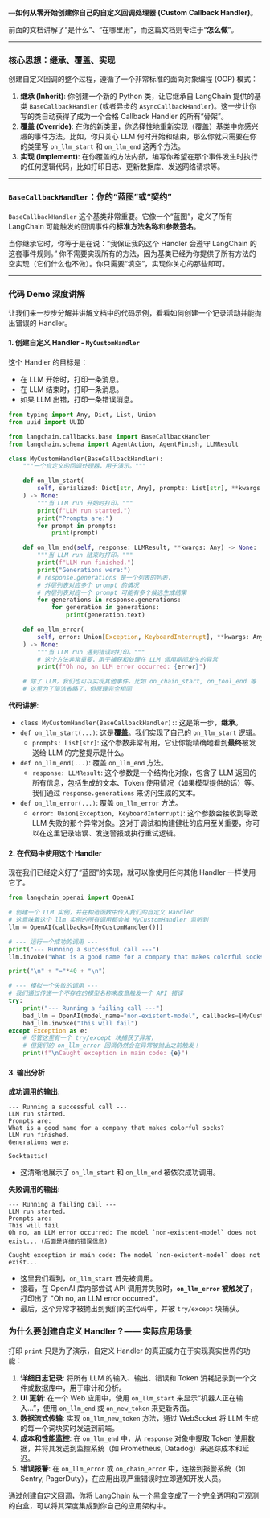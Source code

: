 —**如何从零开始创建你自己的自定义回调处理器 (Custom Callback Handler)**。

前面的文档讲解了“是什么”、“在哪里用”，而这篇文档则专注于“**怎么做**”。

---

### 核心思想：继承、覆盖、实现

创建自定义回调的整个过程，遵循了一个非常标准的面向对象编程 (OOP) 模式：

1.  **继承 (Inherit)**: 你创建一个新的 Python 类，让它继承自 LangChain 提供的基类 `BaseCallbackHandler` (或者异步的 `AsyncCallbackHandler`)。这一步让你写的类自动获得了成为一个合格 Callback Handler 的所有“骨架”。
2.  **覆盖 (Override)**: 在你的新类里，你选择性地重新实现（覆盖）基类中你感兴趣的事件方法。比如，你只关心 LLM 何时开始和结束，那么你就只需要在你的类里写 `on_llm_start` 和 `on_llm_end` 这两个方法。
3.  **实现 (Implement)**: 在你覆盖的方法内部，编写你希望在那个事件发生时执行的任何逻辑代码，比如打印日志、更新数据库、发送网络请求等。

---

### `BaseCallbackHandler`：你的“蓝图”或“契约”

`BaseCallbackHandler` 这个基类非常重要。它像一个“蓝图”，定义了所有 LangChain 可能触发的回调事件的**标准方法名称**和**参数签名**。

当你继承它时，你等于是在说：“我保证我的这个 Handler 会遵守 LangChain 的这套事件规则。” 你不需要实现所有的方法，因为基类已经为你提供了所有方法的空实现（它们什么也不做）。你只需要“填空”，实现你关心的那些即可。

---

### 代码 Demo 深度讲解

让我们来一步步分解并讲解文档中的代码示例，看看如何创建一个记录活动并能抛出错误的 Handler。

#### 1. 创建自定义 Handler - `MyCustomHandler`

这个 Handler 的目标是：
*   在 LLM 开始时，打印一条消息。
*   在 LLM 结束时，打印一条消息。
*   如果 LLM 出错，打印一条错误消息。

```python
from typing import Any, Dict, List, Union
from uuid import UUID

from langchain.callbacks.base import BaseCallbackHandler
from langchain.schema import AgentAction, AgentFinish, LLMResult

class MyCustomHandler(BaseCallbackHandler):
    """一个自定义的回调处理器，用于演示。"""

    def on_llm_start(
        self, serialized: Dict[str, Any], prompts: List[str], **kwargs: Any
    ) -> None:
        """当 LLM run 开始时打印。"""
        print(f"LLM run started.")
        print("Prompts are:")
        for prompt in prompts:
            print(prompt)

    def on_llm_end(self, response: LLMResult, **kwargs: Any) -> None:
        """当 LLM run 结束时打印。"""
        print(f"LLM run finished.")
        print("Generations were:")
        # response.generations 是一个列表的列表，
        # 外层列表对应多个 prompt 的情况
        # 内层列表对应一个 prompt 可能有多个候选生成结果
        for generations in response.generations:
            for generation in generations:
                print(generation.text)

    def on_llm_error(
        self, error: Union[Exception, KeyboardInterrupt], **kwargs: Any
    ) -> None:
        """当 LLM run 遇到错误时打印。"""
        # 这个方法非常重要，用于捕获和处理在 LLM 调用期间发生的异常
        print(f"Oh no, an LLM error occurred: {error}")

    # 除了 LLM，我们也可以实现其他事件，比如 on_chain_start, on_tool_end 等
    # 这里为了简洁省略了，但原理完全相同
```

**代码讲解**:

*   `class MyCustomHandler(BaseCallbackHandler):`: 这是第一步，**继承**。
*   `def on_llm_start(...)`: 这是**覆盖**。我们实现了自己的 `on_llm_start` 逻辑。
    *   `prompts: List[str]`: 这个参数非常有用，它让你能精确地看到**最终**被发送给 LLM 的完整提示是什么。
*   `def on_llm_end(...)`: 覆盖 `on_llm_end` 方法。
    *   `response: LLMResult`: 这个参数是一个结构化对象，包含了 LLM 返回的所有信息，包括生成的文本、Token 使用情况（如果模型提供的话）等。我们通过 `response.generations` 来访问生成的文本。
*   `def on_llm_error(...)`: 覆盖 `on_llm_error` 方法。
    *   `error: Union[Exception, KeyboardInterrupt]`: 这个参数会接收到导致 LLM 失败的那个异常对象。这对于调试和构建健壮的应用至关重要，你可以在这里记录错误、发送警报或执行重试逻辑。

#### 2. 在代码中使用这个 Handler

现在我们已经定义好了“蓝图”的实现，就可以像使用任何其他 Handler 一样使用它了。

```python
from langchain_openai import OpenAI

# 创建一个 LLM 实例，并在构造函数中传入我们的自定义 Handler
# 这意味着这个 llm 实例的所有调用都会被 MyCustomHandler 监听到
llm = OpenAI(callbacks=[MyCustomHandler()])

# --- 运行一个成功的调用 ---
print("--- Running a successful call ---")
llm.invoke("What is a good name for a company that makes colorful socks?")

print("\n" + "="*40 + "\n")

# --- 模拟一个失败的调用 ---
# 我们通过传递一个不存在的模型名称来故意触发一个 API 错误
try:
    print("--- Running a failing call ---")
    bad_llm = OpenAI(model_name="non-existent-model", callbacks=[MyCustomHandler()])
    bad_llm.invoke("This will fail")
except Exception as e:
    # 尽管这里有一个 try/except 块捕获了异常，
    # 但我们的 on_llm_error 回调仍然会在异常被抛出之前触发！
    print(f"\nCaught exception in main code: {e}")
```

#### 3. 输出分析

**成功调用的输出**:
```
--- Running a successful call ---
LLM run started.
Prompts are:
What is a good name for a company that makes colorful socks?
LLM run finished.
Generations were:

Socktastic!
```
*   这清晰地展示了 `on_llm_start` 和 `on_llm_end` 被依次成功调用。

**失败调用的输出**:
```
--- Running a failing call ---
LLM run started.
Prompts are:
This will fail
Oh no, an LLM error occurred: The model `non-existent-model` does not exist... (后面是详细的错误信息)

Caught exception in main code: The model `non-existent-model` does not exist...
```
*   这里我们看到，`on_llm_start` 首先被调用。
*   接着，在 OpenAI 库内部尝试 API 调用并失败时，**`on_llm_error` 被触发了**，打印出了 "Oh no, an LLM error occurred"。
*   最后，这个异常才被抛出到我们的主代码中，并被 `try/except` 块捕获。

### 为什么要创建自定义 Handler？—— 实际应用场景

打印 `print` 只是为了演示，自定义 Handler 的真正威力在于实现真实世界的功能：

1.  **详细日志记录**: 将所有 LLM 的输入、输出、错误和 Token 消耗记录到一个文件或数据库中，用于审计和分析。
2.  **UI 更新**: 在一个 Web 应用中，使用 `on_llm_start` 来显示“机器人正在输入...”，使用 `on_llm_end` 或 `on_new_token` 来更新界面。
3.  **数据流式传输**: 实现 `on_llm_new_token` 方法，通过 WebSocket 将 LLM 生成的每一个词块实时发送到前端。
4.  **成本和性能监控**: 在 `on_llm_end` 中，从 `response` 对象中提取 Token 使用数据，并将其发送到监控系统（如 Prometheus, Datadog）来追踪成本和延迟。
5.  **错误报警**: 在 `on_llm_error` 或 `on_chain_error` 中，连接到报警系统（如 Sentry, PagerDuty），在应用出现严重错误时立即通知开发人员。

通过创建自定义回调，你将 LangChain 从一个黑盒变成了一个完全透明和可观测的白盒，可以将其深度集成到你自己的应用架构中。